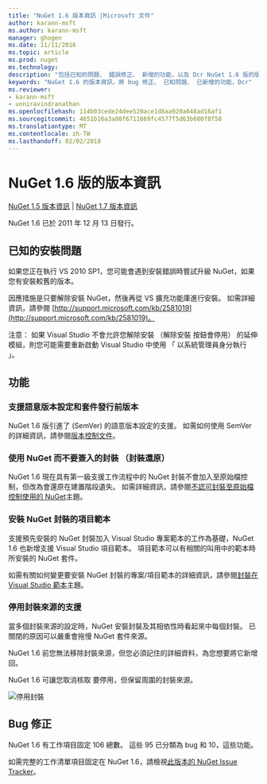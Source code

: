 ```yaml
---
title: "NuGet 1.6 版本資訊 |Microsoft 文件"
author: karann-msft
ms.author: karann-msft
manager: ghogen
ms.date: 11/11/2016
ms.topic: article
ms.prod: nuget
ms.technology: 
description: "包括已知的問題、 錯誤修正、 新增的功能，以及 Dcr NuGet 1.6 版的版本資訊。"
keywords: "NuGet 1.6 的版本資訊，將 bug 修正、 已知問題、 已新增的功能，Dcr"
ms.reviewer:
- karann-msft
- unniravindranathan
ms.openlocfilehash: 114b03cede24dee520ace1d8aa920a648ad16af1
ms.sourcegitcommit: 4651b16a3a08f6711669fc4577f5d63b600f8f58
ms.translationtype: MT
ms.contentlocale: zh-TW
ms.lasthandoff: 02/02/2018
---
```

 # <a name="nuget-16-release-notes"></a>NuGet 1.6 版的版本資訊

[NuGet 1.5 版本資訊](../release-notes/nuget-1.5.md) | [NuGet 1.7 版本資訊](../release-notes/nuget-1.7.md)

NuGet 1.6 已於 2011 年 12 月 13 日發行。

## <a name="known-installation-issue"></a>已知的安裝問題
如果您正在執行 VS 2010 SP1，您可能會遇到安裝錯誤時嘗試升級 NuGet，如果您有安裝較舊的版本。

因應措施是只要解除安裝 NuGet，然後再從 VS 擴充功能庫進行安裝。  如需詳細資訊，請參閱 [http://support.microsoft.com/kb/2581019](http://support.microsoft.com/kb/2581019)。

注意： 如果 Visual Studio 不會允許您解除安裝 （解除安裝 按鈕會停用） 的延伸模組，則您可能需要重新啟動 Visual Studio 中使用 「 以系統管理員身分執行 」。

## <a name="features"></a>功能

### <a name="support-for-semantic-versioning-and-prerelease-packages"></a>支援語意版本設定和套件發行前版本
NuGet 1.6 版引進了 (SemVer) 的語意版本設定的支援。 如需如何使用 SemVer 的詳細資訊，請參閱[版本控制文件](../create-packages/prerelease-packages.md)。

### <a name="using-nuget-without-checking-in-packages-package-restore"></a>使用 NuGet 而不要簽入的封裝 （封裝還原）
NuGet 1.6 現在具有第一級支援工作流程中的 NuGet 封裝不會加入至原始檔控制，但改為會還原在建置階段遺失。 如需詳細資訊，請參閱[不認可封裝至原始檔控制使用的 NuGet](../consume-packages/packages-and-source-control.md)主題。

### <a name="item-templates-that-install-nuget-packages"></a>安裝 NuGet 封裝的項目範本
支援預先安裝的 NuGet 封裝加入 Visual Studio 專案範本的工作為基礎，NuGet 1.6 也新增支援 Visual Studio 項目範本。 項目範本可以有相關的叫用中的範本時所安裝的 NuGet 套件。

如需有關如何變更要安裝 NuGet 封裝的專案/項目範本的詳細資訊，請參閱[封裝在 Visual Studio 範本](../visual-studio-extensibility/visual-studio-templates.md)主題。

### <a name="support-for-disabling-package-sources"></a>停用封裝來源的支援
當多個封裝來源的設定時，NuGet 安裝封裝及其相依性時看起來中每個封裝。 已關閉的原因可以嚴重會拖慢 NuGet 套件來源。

NuGet 1.6 前您無法移除封裝來源，但您必須記住的詳細資料，為您想要將它新增回。

NuGet 1.6 可讓您取消核取 要停用，但保留周圍的封裝來源。

![停用封裝](./media/package-source-with-disabled-source.png)

## <a name="bug-fixes"></a>Bug 修正
NuGet 1.6 有工作項目固定 106 總數。 這些 95 已分類為 bug 和 10，這些功能。

如需完整的工作清單項目固定在 NuGet 1.6，請檢視[此版本的 NuGet Issue Tracker](http://nuget.codeplex.com/workitem/list/advanced?keyword=&status=Closed&type=All&priority=All&release=NuGet%201.6&assignedTo=All&component=All&sortField=Votes&sortDirection=Descending&page=0)。
